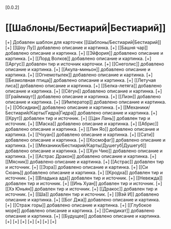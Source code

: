 \[0.0.2\]
# [[Шаблоны/Бестиарий|Бестиарий]]
\[+\] Добавлен шаблон для карточек [[Шаблоны/Бестиарий|Бестиарий]]
\[+\] [[Шоу Лу]] добавлено описание и картинка.
\[+\] [[Башня чар]] добавлено описание и картинка.
\[+\] [[Эйфория]] добавлено описание и картинка.
\[+\] [[Лорд Волков]] добавлено описание и картинка.
\[+\] [[Аргус]] добавлен тир и источник карточки.
\[+\] [[Снеголис]] добавлено описание и картинка.
\[+\] [[Акула-миньон]] добавлено описание и картинка.
\[+\] [[Огнемотылек]] добавлено описание и картинка.
\[+\] [[Безмолвная птица]] добавлено описание и картинка.
\[+\] [[Летучая лиса]] добавлено описание и картинка.
\[+\] [[Белка-летяга]] добавлено описание и картинка.
\[+\] [[Сёгун]] добавлено описание и картинка.
\[+\] [[Грайммаут]] добавлено описание и картинка.
\[+\] [[Лиэн]] добавлено описание и картинка.
\[+\] [[Император]] добавлено описание и картинка.
\[+\] [[Обсидиан]] добавлено описание и картинка.
\[+\] [[Механики/Бестиарий/Карты/Гидра|Гидра]] добавлено описание и картинка.
\[+\] [[Крут]] добавлен тир и источник.
\[+\] [[Цан Лань]] добавлен тир и источник.
\[+\] [[Маска]] добавлено описание и картинка.
\[+\] [[Абрис]] добавлено описание и картинка.
\[+\] [[Лин Яо]] добавлено описание и картинка.
\[+\] [[Чхуан]] добавлено описание и картинка.
\[+\] [[Сати]] добавлено описание и картинка.
\[+\] [[Космофаг]] добавлено описание и картинка.
\[+\] [[Механики/Бестиарий/Карты/Душегуб|Душегуб]] добавлено описание и картинка.
\[+\] [[Хун Чию]] добавлено описание и картинка.
\[+\] [[Астрас Дракон]] добавлено описание и картинка.
\[+\] [[Мясник]] добавлено описание и картинка.
\[+\] [[Астрас]] добавлен тир и источник.
\[+\]  [[Эзра]] добавлено описание и картинка.
\[+\] [[Си Сюань]] добавлено описание и картинка.
\[+\] [[Кродха]] добавлен тир и источник.
\[+\] [[Владыка ада]] добавлен тир и источник.
\[+\] [[Невежда]] добавлен тир и источник.
\[+\] [[Инь Хуан]] добавлен тир и источник.
\[+\] [[Хэ Юньян]] добавлен тир и источник.
\[+\] [[Дракос]] добавлен тир и источник.
\[+\] [[Ша]] добавлен тир и источник.
\[+\] [[Вэй И]] добавлено описание и картинка.
\[+\] [[Бог Джа]] добавлено описание и картинка.
\[+\] [[Страж горы]] добавлено описание и картинка.
\[+\] [[Глубокое море]] добавлено описание и картинка.
\[+\] [[Синдикат]] добавлено описание и картинка.
\[+\] [[Будущее]] добавлено описание и картинка.
\[+\] 
\[+\] 
\[+\] 
\[+\] 
\[+\] 
\[+\] 
\[+\] 




